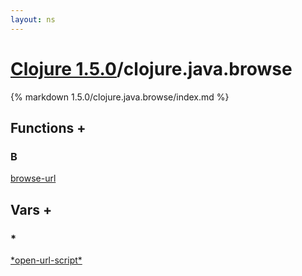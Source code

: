 ```yaml
---
layout: ns
---
```

# [Clojure 1.5.0](../)/clojure.java.browse

{% markdown 1.5.0/clojure.java.browse/index.md %}





## Functions <a id="ff">+</a>

<div id="fns" markdown="1">

### B
[browse-url](./browse_DASH_url/)

</div>


## Vars <a id="vf">+</a>

<div id="vars" markdown="1">

### *
[\*open-url-script\*](./STAR_open_DASH_url_DASH_script_STAR/)

</div>
